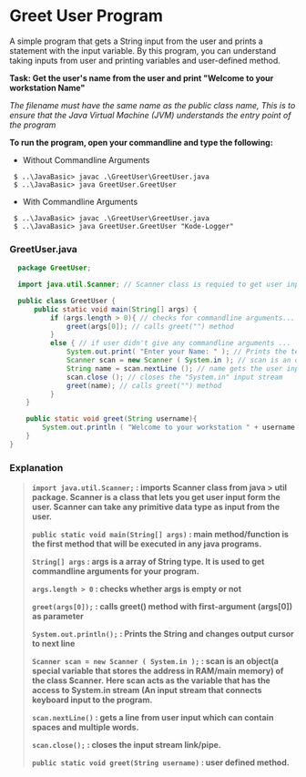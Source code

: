 # Greet User Program

A simple program that gets a String input from the user and prints a statement with the input variable. By this program, you can understand taking inputs from user and
printing variables and user-defined method.

**Task: Get the user's name from the user and print "Welcome to your workstation Name"**

*The filename must have the same name as the public class name, This is to ensure that the Java Virtual Machine (JVM) understands the entry point of the program*

**To run the program, open your commandline and type the following:**
* Without Commandline Arguments
```shell
 $ ..\JavaBasic> javac .\GreetUser\GreetUser.java
 $ ..\JavaBasic> java GreetUser.GreetUser
```

* With Commandline Arguments
```shell
 $ ..\JavaBasic> javac .\GreetUser\GreetUser.java
 $ ..\JavaBasic> java GreetUser.GreetUser "Kode-Logger"
```

### GreetUser.java
```java
  package GreetUser;

  import java.util.Scanner; // Scanner class is requied to get user inputs 

  public class GreetUser {
      public static void main(String[] args) {
          if (args.length > 0){ // checks for commandline arguments...
              greet(args[0]); // calls greet("") method
          }
          else { // if user didn't give any commandline arguments ...
              System.out.print( "Enter your Name: " ); // Prints the text: Enter your Name
              Scanner scan = new Scanner ( System.in ); // scan is an object of Scanner
              String name = scan.nextLine (); // name gets the user input
              scan.close (); // closes the "System.in" input stream
              greet(name); // calls greet("") method
          }
    }

    public static void greet(String username){
        System.out.println ( "Welcome to your workstation " + username + "." ); // prints the statement given
    }
}
```
### Explanation 
> **`import java.util.Scanner;` : imports Scanner class from java > util package. Scanner is a class that lets you get user input form the user. Scanner can take any primitive data type as input from the user.**
>
> **`public static void main(String[] args)` : main method/function is the first method that will be executed in any java programs.**
>
> **`String[] args` : args is a array of String type. It is used to get commandline arguments for your program.**          
> 
> **`args.length > 0` : checks whether args is empty or not**
>
> **`greet(args[0]);` : calls greet() method with first-argument (args[0]) as parameter**
>
> **`System.out.println();` : Prints the String and changes output cursor to next line**
>
> **`Scanner scan = new Scanner ( System.in );` : scan is an object(a special variable that stores the address in RAM/main memory) of the class Scanner.** 
> **Here scan acts as the variable that has the access to System.in stream (An input stream that connects keyboard input to the program.**
>
> **`scan.nextLine()` : gets a line from user input which can contain spaces and multiple words.**
>
> **`scan.close();` : closes the input stream link/pipe.**
>
> **`public static void greet(String username)` : user defined method.** 
